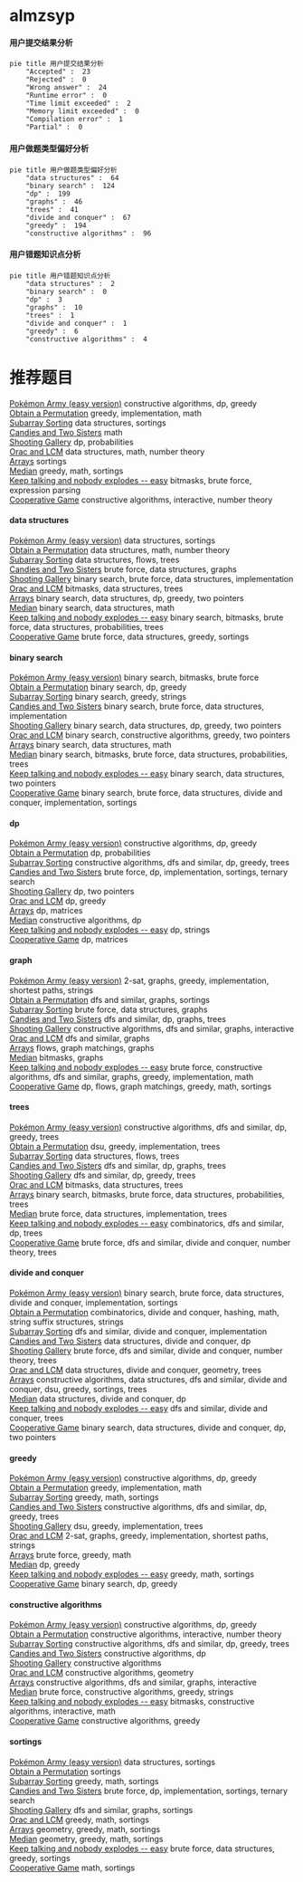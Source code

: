 # almzsyp
<!-- tabs:start -->
#### **用户提交结果分析**

```mermaid
pie title 用户提交结果分析
    "Accepted" :  23
    "Rejected" :  0
    "Wrong answer" :  24
    "Runtime error" :  0
    "Time limit exceeded" :  2
    "Memory limit exceeded" :  0
    "Compilation error" :  1
    "Partial" :  0
```
#### **用户做题类型偏好分析**

```mermaid
pie title 用户做题类型偏好分析
    "data structures" :  64
    "binary search" :  124
    "dp" :  199
    "graphs" :  46
    "trees" :  41
    "divide and conquer" :  67
    "greedy" :  194
    "constructive algorithms" :  96
```
#### **用户错题知识点分析**

```mermaid
pie title 用户错题知识点分析
    "data structures" :  2
    "binary search" :  0
    "dp" :  3
    "graphs" :  10
    "trees" :  1
    "divide and conquer" :  1
    "greedy" :  6
    "constructive algorithms" :  4
```
<!-- tabs:end -->
# 推荐题目
[Pokémon Army (easy version)](http://codeforces.com/problemset/problem/1420/C1)		constructive algorithms,
                        dp,
                        greedy		  
[Obtain a Permutation](http://codeforces.com/problemset/problem/1294/E)		greedy,
                        implementation,
                        math		  
[Subarray Sorting](http://codeforces.com/problemset/problem/1187/D)		data structures,
                        sortings		  
[Candies and Two Sisters](http://codeforces.com/problemset/problem/1335/A)		math		  
[Shooting Gallery](http://codeforces.com/problemset/problem/30/C)		dp,
                        probabilities		  
[Orac and LCM](http://codeforces.com/problemset/problem/1349/A)		data structures,
                        math,
                        number theory		  
[Arrays](http://codeforces.com/problemset/problem/572/A)		sortings		  
[Median](http://codeforces.com/problemset/problem/166/C)		greedy,
                        math,
                        sortings		  
[Keep talking and nobody explodes -- easy](http://codeforces.com/problemset/problem/1302/F)		bitmasks,
                        brute force,
                        expression parsing		  
[Cooperative Game](https://codeforces.com/contest/1138/problem/F)		constructive algorithms,
                        interactive,
                        number theory		  
<!-- tabs:start -->
#### **data structures**
[Pokémon Army (easy version)](http://codeforces.com/problemset/problem/1187/D)		data structures,
                        sortings		  
[Obtain a Permutation](http://codeforces.com/problemset/problem/1349/A)		data structures,
                        math,
                        number theory		  
[Subarray Sorting](http://codeforces.com/problemset/problem/1023/G)		data structures,
                        flows,
                        trees		  
[Candies and Two Sisters](http://codeforces.com/problemset/problem/1056/G)		brute force,
                        data structures,
                        graphs		  
[Shooting Gallery](http://codeforces.com/problemset/problem/85/D)		binary search,
                        brute force,
                        data structures,
                        implementation		  
[Orac and LCM](http://codeforces.com/problemset/problem/817/E)		bitmasks,
                        data structures,
                        trees		  
[Arrays](http://codeforces.com/problemset/problem/1492/C)		binary search,
                        data structures,
                        dp,
                        greedy,
                        two pointers		  
[Median](http://codeforces.com/problemset/problem/1490/G)		binary search,
                        data structures,
                        math		  
[Keep talking and nobody explodes -- easy](http://codeforces.com/problemset/problem/1479/D)		binary search,
                        bitmasks,
                        brute force,
                        data structures,
                        probabilities,
                        trees		  
[Cooperative Game](http://codeforces.com/problemset/problem/1497/A)		brute force,
                        data structures,
                        greedy,
                        sortings		  
#### **binary search**
[Pokémon Army (easy version)](http://codeforces.com/problemset/problem/96/B)		binary search,
                        bitmasks,
                        brute force		  
[Obtain a Permutation](http://codeforces.com/problemset/problem/727/F)		binary search,
                        dp,
                        greedy		  
[Subarray Sorting](https://codeforces.com/contest/779/problem/D)		binary search,
                        greedy,
                        strings		  
[Candies and Two Sisters](http://codeforces.com/problemset/problem/85/D)		binary search,
                        brute force,
                        data structures,
                        implementation		  
[Shooting Gallery](http://codeforces.com/problemset/problem/1492/C)		binary search,
                        data structures,
                        dp,
                        greedy,
                        two pointers		  
[Orac and LCM](http://codeforces.com/problemset/problem/1463/D)		binary search,
                        constructive algorithms,
                        greedy,
                        two pointers		  
[Arrays](http://codeforces.com/problemset/problem/1490/G)		binary search,
                        data structures,
                        math		  
[Median](http://codeforces.com/problemset/problem/1479/D)		binary search,
                        bitmasks,
                        brute force,
                        data structures,
                        probabilities,
                        trees		  
[Keep talking and nobody explodes -- easy](http://codeforces.com/problemset/problem/1436/E)		binary search,
                        data structures,
                        two pointers		  
[Cooperative Game](http://codeforces.com/problemset/problem/1461/D)		binary search,
                        brute force,
                        data structures,
                        divide and conquer,
                        implementation,
                        sortings		  
#### **dp**
[Pokémon Army (easy version)](http://codeforces.com/problemset/problem/1420/C1)		constructive algorithms,
                        dp,
                        greedy		  
[Obtain a Permutation](http://codeforces.com/problemset/problem/30/C)		dp,
                        probabilities		  
[Subarray Sorting](http://codeforces.com/problemset/problem/963/B)		constructive algorithms,
                        dfs and similar,
                        dp,
                        greedy,
                        trees		  
[Candies and Two Sisters](http://codeforces.com/problemset/problem/289/B)		brute force,
                        dp,
                        implementation,
                        sortings,
                        ternary search		  
[Shooting Gallery](https://codeforces.com/contest/789/problem/C)		dp,
                        two pointers		  
[Orac and LCM](http://codeforces.com/problemset/problem/1428/G2)		dp,
                        greedy		  
[Arrays](http://codeforces.com/problemset/problem/453/D)		dp,
                        matrices		  
[Median](https://codeforces.com/contest/1079/problem/C)		constructive algorithms,
                        dp		  
[Keep talking and nobody explodes -- easy](http://codeforces.com/problemset/problem/682/D)		dp,
                        strings		  
[Cooperative Game](http://codeforces.com/problemset/problem/225/C)		dp,
                        matrices		  
#### **graph**
[Pokémon Army (easy version)](http://codeforces.com/problemset/problem/780/D)		2-sat,
                        graphs,
                        greedy,
                        implementation,
                        shortest paths,
                        strings		  
[Obtain a Permutation](http://codeforces.com/problemset/problem/404/C)		dfs and similar,
                        graphs,
                        sortings		  
[Subarray Sorting](http://codeforces.com/problemset/problem/1056/G)		brute force,
                        data structures,
                        graphs		  
[Candies and Two Sisters](http://codeforces.com/problemset/problem/855/G)		dfs and similar,
                        dp,
                        graphs,
                        trees		  
[Shooting Gallery](http://codeforces.com/problemset/problem/811/D)		constructive algorithms,
                        dfs and similar,
                        graphs,
                        interactive		  
[Orac and LCM](http://codeforces.com/problemset/problem/744/A)		dfs and similar,
                        graphs		  
[Arrays](http://codeforces.com/problemset/problem/1510/B)		flows,
                        graph matchings,
                        graphs		  
[Median](http://codeforces.com/problemset/problem/718/E)		bitmasks,
                        graphs		  
[Keep talking and nobody explodes -- easy](http://codeforces.com/problemset/problem/1487/C)		brute force,
                        constructive algorithms,
                        dfs and similar,
                        graphs,
                        greedy,
                        implementation,
                        math		  
[Cooperative Game](http://codeforces.com/problemset/problem/1437/C)		dp,
                        flows,
                        graph matchings,
                        greedy,
                        math,
                        sortings		  
#### **trees**
[Pokémon Army (easy version)](http://codeforces.com/problemset/problem/963/B)		constructive algorithms,
                        dfs and similar,
                        dp,
                        greedy,
                        trees		  
[Obtain a Permutation](http://codeforces.com/problemset/problem/886/C)		dsu,
                        greedy,
                        implementation,
                        trees		  
[Subarray Sorting](http://codeforces.com/problemset/problem/1023/G)		data structures,
                        flows,
                        trees		  
[Candies and Two Sisters](http://codeforces.com/problemset/problem/855/G)		dfs and similar,
                        dp,
                        graphs,
                        trees		  
[Shooting Gallery](http://codeforces.com/problemset/problem/274/B)		dfs and similar,
                        dp,
                        greedy,
                        trees		  
[Orac and LCM](http://codeforces.com/problemset/problem/817/E)		bitmasks,
                        data structures,
                        trees		  
[Arrays](http://codeforces.com/problemset/problem/1479/D)		binary search,
                        bitmasks,
                        brute force,
                        data structures,
                        probabilities,
                        trees		  
[Median](http://codeforces.com/problemset/problem/1511/C)		brute force,
                        data structures,
                        implementation,
                        trees		  
[Keep talking and nobody explodes -- easy](http://codeforces.com/problemset/problem/1499/F)		combinatorics,
                        dfs and similar,
                        dp,
                        trees		  
[Cooperative Game](http://codeforces.com/problemset/problem/1491/E)		brute force,
                        dfs and similar,
                        divide and conquer,
                        number theory,
                        trees		  
#### **divide and conquer**
[Pokémon Army (easy version)](http://codeforces.com/problemset/problem/1461/D)		binary search,
                        brute force,
                        data structures,
                        divide and conquer,
                        implementation,
                        sortings		  
[Obtain a Permutation](http://codeforces.com/problemset/problem/1466/G)		combinatorics,
                        divide and conquer,
                        hashing,
                        math,
                        string suffix structures,
                        strings		  
[Subarray Sorting](http://codeforces.com/problemset/problem/1490/D)		dfs and similar,
                        divide and conquer,
                        implementation		  
[Candies and Two Sisters](https://codeforces.com/contest/1483/problem/C)		data structures,
                        divide and conquer,
                        dp		  
[Shooting Gallery](http://codeforces.com/problemset/problem/1491/E)		brute force,
                        dfs and similar,
                        divide and conquer,
                        number theory,
                        trees		  
[Orac and LCM](http://codeforces.com/problemset/problem/1303/G)		data structures,
                        divide and conquer,
                        geometry,
                        trees		  
[Arrays](http://codeforces.com/problemset/problem/1494/D)		constructive algorithms,
                        data structures,
                        dfs and similar,
                        divide and conquer,
                        dsu,
                        greedy,
                        sortings,
                        trees		  
[Median](http://codeforces.com/problemset/problem/1482/E)		data structures,
                        divide and conquer,
                        dp		  
[Keep talking and nobody explodes -- easy](http://codeforces.com/problemset/problem/566/C)		dfs and similar,
                        divide and conquer,
                        trees		  
[Cooperative Game](http://codeforces.com/problemset/problem/1428/F)		binary search,
                        data structures,
                        divide and conquer,
                        dp,
                        two pointers		  
#### **greedy**
[Pokémon Army (easy version)](http://codeforces.com/problemset/problem/1420/C1)		constructive algorithms,
                        dp,
                        greedy		  
[Obtain a Permutation](http://codeforces.com/problemset/problem/1294/E)		greedy,
                        implementation,
                        math		  
[Subarray Sorting](http://codeforces.com/problemset/problem/166/C)		greedy,
                        math,
                        sortings		  
[Candies and Two Sisters](http://codeforces.com/problemset/problem/963/B)		constructive algorithms,
                        dfs and similar,
                        dp,
                        greedy,
                        trees		  
[Shooting Gallery](http://codeforces.com/problemset/problem/886/C)		dsu,
                        greedy,
                        implementation,
                        trees		  
[Orac and LCM](http://codeforces.com/problemset/problem/780/D)		2-sat,
                        graphs,
                        greedy,
                        implementation,
                        shortest paths,
                        strings		  
[Arrays](http://codeforces.com/problemset/problem/354/A)		brute force,
                        greedy,
                        math		  
[Median](http://codeforces.com/problemset/problem/1428/G2)		dp,
                        greedy		  
[Keep talking and nobody explodes -- easy](http://codeforces.com/problemset/problem/1151/D)		greedy,
                        math,
                        sortings		  
[Cooperative Game](http://codeforces.com/problemset/problem/727/F)		binary search,
                        dp,
                        greedy		  
#### **constructive algorithms**
[Pokémon Army (easy version)](http://codeforces.com/problemset/problem/1420/C1)		constructive algorithms,
                        dp,
                        greedy		  
[Obtain a Permutation](https://codeforces.com/contest/1138/problem/F)		constructive algorithms,
                        interactive,
                        number theory		  
[Subarray Sorting](http://codeforces.com/problemset/problem/963/B)		constructive algorithms,
                        dfs and similar,
                        dp,
                        greedy,
                        trees		  
[Candies and Two Sisters](https://codeforces.com/contest/1079/problem/C)		constructive algorithms,
                        dp		  
[Shooting Gallery](http://codeforces.com/problemset/problem/297/D)		constructive algorithms		  
[Orac and LCM](http://codeforces.com/problemset/problem/277/B)		constructive algorithms,
                        geometry		  
[Arrays](http://codeforces.com/problemset/problem/811/D)		constructive algorithms,
                        dfs and similar,
                        graphs,
                        interactive		  
[Median](http://codeforces.com/problemset/problem/1496/A)		brute force,
                        constructive algorithms,
                        greedy,
                        strings		  
[Keep talking and nobody explodes -- easy](http://codeforces.com/problemset/problem/1451/E2)		bitmasks,
                        constructive algorithms,
                        interactive,
                        math		  
[Cooperative Game](http://codeforces.com/problemset/problem/1493/A)		constructive algorithms,
                        greedy		  
#### **sortings**
[Pokémon Army (easy version)](http://codeforces.com/problemset/problem/1187/D)		data structures,
                        sortings		  
[Obtain a Permutation](http://codeforces.com/problemset/problem/572/A)		sortings		  
[Subarray Sorting](http://codeforces.com/problemset/problem/166/C)		greedy,
                        math,
                        sortings		  
[Candies and Two Sisters](http://codeforces.com/problemset/problem/289/B)		brute force,
                        dp,
                        implementation,
                        sortings,
                        ternary search		  
[Shooting Gallery](http://codeforces.com/problemset/problem/404/C)		dfs and similar,
                        graphs,
                        sortings		  
[Orac and LCM](http://codeforces.com/problemset/problem/1151/D)		greedy,
                        math,
                        sortings		  
[Arrays](https://codeforces.com/contest/1496/problem/C)		geometry,
                        greedy,
                        math,
                        sortings		  
[Median](http://codeforces.com/problemset/problem/1495/A)		geometry,
                        greedy,
                        math,
                        sortings		  
[Keep talking and nobody explodes -- easy](http://codeforces.com/problemset/problem/1497/A)		brute force,
                        data structures,
                        greedy,
                        sortings		  
[Cooperative Game](http://codeforces.com/problemset/problem/1427/A)		math,
                        sortings		  
<!-- tabs:end -->
